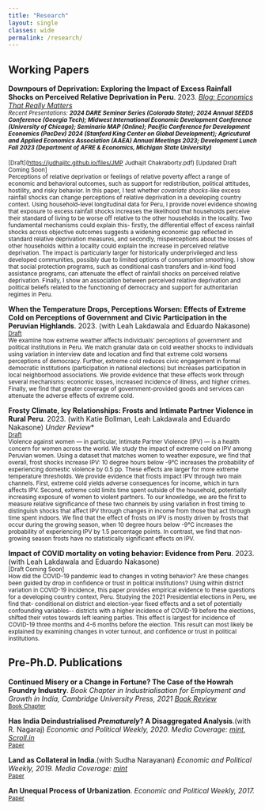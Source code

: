 ```yaml
---
title: "Research"
layout: single
classes: wide
permalink: /research/
---
```


## Working Papers
**Downpours of Deprivation: Exploring the Impact of Excess Rainfall Shocks on Perceived Relative Deprivation in Peru**. 2023. *[Blog: Economics That Really Matters](https://www.econthatmatters.com/2023/12/downpours-of-deprivation-exploring-the-impact-of-excess-rainfall-shocks-on-perceived-relative-deprivation-in-peru/)*
<br/><small>*Recent Presentations: **2024 DARE Seminar Series (Colorado State); 2024 Annual SEEDS Conference (Georgia Tech); Midwest International Economic Development Conference (University of Chicago); Seminario MAP (Online); Pacific Conference for Development Economics (PacDev) 2024 (Stanford King Center on Global Development); Agricutural and Applied Economics Association (AAEA) Annual Meetings 2023;  Development Lunch Fall 2023 (Department of AFRE & Economics, Michigan State University)*** </small><br>
<br/><small>[Draft](https://judhajitc.github.io/files/JMP Judhajit Chakraborty.pdf) [Updated Draft Coming Soon]</small><br>
<small>
Perceptions of relative deprivation or feelings of relative poverty affect a range of economic and behavioral outcomes, such as support for redistribution, political attitudes, hostility, and risky behavior. In this paper, I test whether *covariate shocks*-like excess rainfall shocks can change perceptions of relative deprivation in a developing country context. Using household-level longitudinal data for Peru, I provide novel evidence showing that exposure to excess
rainfall shocks increases the likelihood that households perceive their standard of living to be worse off relative to the other households in the locality. Two fundamental mechanisms could explain this- firstly, the differential effect of excess rainfall shocks across objective outcomes suggests a widening economic gap reflected in standard relative deprivation measures, and secondly, misperceptions about the losses of other households within a locality could explain the increase in perceived relative deprivation. The impact is particularly larger for historically underprivileged and less developed communities, possibly due to limited options of consumption smoothing. I show that social protection programs, such as conditional cash transfers and in-kind food assistance programs, can attenuate the effect of rainfall shocks on perceived relative deprivation. Finally, I show an association between perceived relative deprivation and political beliefs related to the functioning of democracy and support for authoritarian regimes in Peru.
</small>

**When the Temperature Drops, Perceptions Worsen: Effects of Extreme Cold on Perceptions of Government and Civic Participation in the Peruvian Highlands**. 2023. (with Leah Lakdawala and Eduardo Nakasone)
<br/><small>[Draft](https://judhajitc.github.io/files/FrostAndDemocracy.pdf)</small><br>
<small>
We examine how extreme weather affects individuals’ perceptions of government and political institutions in Peru. We match granular data on cold weather shocks to individuals using variation in interview date and location and find that extreme cold worsens perceptions of democracy. Further, extreme cold reduces civic engagement in formal democratic institutions
(participation in national elections) but increases participation in local neighborhood associations. We provide evidence that these effects work through several mechanisms: economic losses, increased incidence of illness, and higher crimes. Finally, we find that greater coverage of government-provided goods and services can attenuate the adverse effects of extreme cold.
</small>

**Frosty Climate, Icy Relationships: Frosts and Intimate Partner Violence in Rural Peru**. 2023. (with Katie Bollman, Leah Lakdawala and Eduardo Nakasone) *Under Review**
<br/><small>[Draft](https://judhajitc.github.io/files/Frosts_and_IPV.pdf)</small><br>
<small>
Violence against women — in particular, Intimate Partner Violence (IPV) — is a health concern for women across the world. We study the impact of extreme cold on IPV among Peruvian women. Using a dataset that matches women to weather exposure, we find that overall, frost shocks increase IPV: 10 degree hours below -9°C increases the probability of experiencing domestic violence by 0.5 pp. These effects are larger for more extreme temperature thresholds. We provide evidence that frosts impact IPV through two main channels. First, extreme cold yields adverse consequences for income, which in turn affects IPV. Second, extreme cold limits time spent outside of the household, potentially increasing exposure of women to violent partners. To our knowledge, we are the first to measure relative significance of these two channels by using variation in frost timing to distinguish shocks that affect IPV through changes in income from those that act through time spent indoors. We find that the effect of frosts on IPV is mostly driven by frosts that occur during the growing season, when 10 degree hours below -9°C increases the probability of experiencing IPV by 1.5 percentage points. In contrast, we find that non-growing season frosts have no statistically significant effects on IPV.
</small>

**Impact of COVID mortality on voting behavior: Evidence from Peru**. 2023. (with Leah Lakdawala and Eduardo Nakasone)
<br/><small>[Draft Coming Soon]</small><br>
<small>
How did the COVID-19 pandemic lead to changes in voting behavior? Are these changes been guided by
drop in confidence or trust in political institutions? Using within district variation in COVID-19 incidence,
this paper provides empirical evidence to these questions for a developing country context, Peru. Studying the
2021 Presidential elections in Peru, we find that- conditional on district and election-year fixed effects and a
set of potentially confounding variables-- districts with a higher incidence of COVID-19 before the elections,
shifted their votes towards left leaning parties. This effect is largest for incidence of COVID-19 three months
and 4-6 months before the election. This result can most likely be explained by examining changes in voter
turnout, and confidence or trust in political institutions.
</small>

## Pre-Ph.D. Publications

**Continued Misery or a Change in Fortune? The Case of the Howrah Foundry Industry**. *Book Chapter in Industrialisation for Employment and Growth in India, Cambridge University Press, 2021* *[Book Review](https://www.epw.in/journal/2022/26-27/book-reviews/quest-indian-manufacturing-future.html)* <br/><small>[Book Chapter](https://www.cambridge.org/core/books/industrialisation-for-employment-and-growth-in-india/C038DB4557F1361E61C47276BAB2DBB7)</small><br>

**Has India Deindustrialised *Prematurely*? A Disaggregated Analysis**.(with R. Nagaraj) *Economic and Political Weekly, 2020.* *Media Coverage: [mint](https://www.livemint.com/news/india/india-hasn-t-deindustrialized-but-stagnated-11609985184017.html)*, *[Scroll.in](https://scroll.in/article/992066/despite-the-make-in-india-push-the-share-of-manufacturing-sector-in-the-gdp-has-stayed-stagnant)* <br/><small>[Paper](https://judhajitc.github.io/files/HasIndiaDeindustrialisedPrematurelyEPW.pdf)</small><br>

**Land as Collateral in India**.(with Sudha Narayanan) *Economic and Political Weekly, 2019.* *Media Coverage: [mint](https://www.livemint.com/news/india/why-indians-don-t-use-land-as-collateral-11573718470954.html)*<br/><small>[Paper](https://judhajitc.github.io/files/LandascollateralinIndia.pdf)</small><br>

**An Unequal Process of Urbanization**. *Economic and Political Weekly, 2017.* <br/><small>[Paper](https://judhajitc.github.io/files/NO_LII_9_04032017_Judhajit_Chakraborty-EPW.pdf)</small><br>

